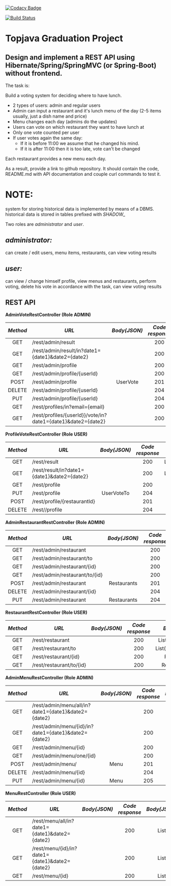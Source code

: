 [![Codacy Badge](https://app.codacy.com/project/badge/Grade/a3cd8cf6e40d4172b041d493bede1ae3)](https://www.codacy.com/gh/source-store/topjava/dashboard?utm_source=github.com&amp;utm_medium=referral&amp;utm_content=source-store/topjava&amp;utm_campaign=Badge_Grade)

[![Build Status](https://api.travis-ci.com/source-store/topjava.svg?branch=HW05)](https://travis-ci.com/source-store/topjava)



Topjava Graduation Project
==========================

Design and implement a REST API using Hibernate/Spring/SpringMVC (or Spring-Boot) without frontend.
---------------------------------------------------------------------------------------------------

The task is:

Build a voting system for deciding where to have lunch.

- 2 types of users: admin and regular users
- Admin can input a restaurant and it's lunch menu of the day (2-5 items usually, just a dish name and price)
- Menu changes each day (admins do the updates)
- Users can vote on which restaurant they want to have lunch at
- Only one vote counted per user
- If user votes again the same day:
  - If it is before 11:00 we assume that he changed his mind.
  - If it is after 11:00 then it is too late, vote can't be changed

Each restaurant provides a new menu each day.

As a result, provide a link to github repository. It should contain the code, README.md with API documentation and couple curl commands to test it.


NOTE:
====
system for storing historical data is implemented by means of a DBMS. historical data is stored in tables prefixed with *SHADOW_*


Two roles are *administrator* and *user*.

*administrator:*
-------------
can create / edit users, menu items, restaurants, can view voting results


*user:*
----
can view / change himself profile, view menus and restaurants, perform voting, delete his vote in accordance with the task, can view voting results


REST API
--------

**AdminVoteRestController (Role ADMIN)**

|*Method*  | *URL*                                                       | *Body(JSON)*  |*Code response*|  *Body(JSON)*    |  *Access*  |
|:--------:|-------------------------------------------------------------|:-------------:|:-------------:|:----------------:|:----------:|
| GET      | /rest/admin/result                                          |               | 200           | List(VoteResult) |   ADMIN    |
| GET      | /rest/admin/result/in?date1={date1}&date2={date2}           |               | 200           | List(VoteResult) |   ADMIN    |
| GET      | /rest/admin/profile                                         |               | 200           | List(UserVote)   |   ADMIN    |
| GET      | /rest/admin/profile/{userId}                                |               | 200           | UserVote         |   ADMIN    |
| POST     | /rest/admin/profile                                         | UserVote      | 201           | UserVote         |   ADMIN    |
| DELETE   | /rest/admin/profile/{userId}                                |               | 204           |                  |   ADMIN    |
| PUT      | /rest/admin/profile/{userId}                                |               | 204           |                  |   ADMIN    |
| GET      | /rest/profiles/in?email={email}                             |               | 200           | UserVote         |   ADMIN    |
| GET      | /rest/profiles/{userId}}/vote/in?date1={date1}&date2={date2}|               | 200           | List(Votes)      |   ADMIN    |


**ProfileVoteRestController (Role USER)**

|*Method*  | *URL*                                       | *Body(JSON)*  |*Code response*|  *Body(JSON)*    |  *Access*  |
|:--------:|---------------------------------------------|:-------------:|:-------------:|:----------------:|:----------:|
| GET      | /rest/result                                |               | 200           | List(VoteResult) |  USER      |
| GET      | /rest/result/in?date1={date1}&date2={date2} |               | 200           | List(VoteResult) |  USER      |
| GET      | /rest/profile                               |               | 200           | UserVote         |  USER      |
| PUT      | /rest/profile                               | UserVoteTo    | 204           |                  |  USER      |
| POST     | /rest/profile/{restaurantId}                |               | 201           | VoteTo           |  USER      |
| DELETE   | /rest//profile                              |               | 204           |                  |  USER      |


**AdminRestaurantRestController (Role ADMIN)**

|*Method*  | *URL*                          |    *Body(JSON)*    |*Code response*|    *Body(JSON)*     |  *Access*  |
|:--------:|--------------------------------|:------------------:|:-------------:|:-------------------:|:----------:|
| GET      | /rest/admin/restaurant         |                    | 200           | List(Restaurants)   |  ADMIN     |
| GET      | /rest/admin/restaurant/to      |                    | 200           | List(RestaurantsTo) |  ADMIN     |
| GET      | /rest/admin/restaurant/{id}    |                    | 200           | Restaurants         |  ADMIN     |
| GET      | /rest/admin/restaurant/to/{id} |                    | 200           | RestaurantsTo       |  ADMIN     |
| POST     | /rest/admin/restaurant         | Restaurants        | 201           | Restaurants         |  ADMIN     |
| DELETE   | /rest/admin/restaurant/{id}    |                    | 204           |                     |  ADMIN     |
| PUT      | /rest/admin/restaurant         | Restaurants        | 204           |                     |  ADMIN     |


**RestaurantRestController (Role USER)**

|*Method*  | *URL*                    |    *Body(JSON)*    |*Code response*|    *Body(JSON)*     |  *Access* |
|:--------:|--------------------------|:------------------:|:-------------:|:-------------------:|:---------:|
| GET      | /rest/restaurant         |                    | 200           | List(Restaurants)   |  USER     |
| GET      | /rest/restaurant/to      |                    | 200           | List(RestaurantsTo) |  USER     |
| GET      | /rest/restaurant/{id}    |                    | 200           | Restaurants         |  USER     |
| GET      | /rest/restaurant/to/{id} |                    | 200           | RestaurantsTo       |  USER     |


**AdminMenuRestController (Role ADMIN)**

|*Method*  | *URL*                                                |    *Body(JSON)*    |*Code response*| *Body(JSON)* |  *Access* |
|:--------:|------------------------------------------------------|:------------------:|:-------------:|:------------:|:---------:|
| GET      | /rest/admin/menu/all/in?date1={date1}&date2={date2}  |                    | 200           | List(Menu)   |  ADMIN    |
| GET      | /rest/admin/menu/{id}/in?date1={date1}&date2={date2} |                    | 200           | List(Menu)   |  ADMIN    |
| GET      | /rest/admin/menu/{id}                                |                    | 200           | List(Menu)   |  ADMIN    |
| GET      | /rest/admin/menu/one/{id}                            |                    | 200           | Menu         |  ADMIN    |
| POST     | /rest/admin/menu/                                    | Menu               | 201           | Menu         |  ADMIN    |
| DELETE   | /rest/admin/menu/{id}                                |                    | 204           |              |  ADMIN    |
| PUT      | /rest/admin/menu/{id}                                | Menu               | 205           |              |  ADMIN    |


**MenuRestController (Role USER)**

|*Method*  | *URL*                                          |    *Body(JSON)*    |*Code response*| *Body(JSON)* | *Access* |
|:--------:|------------------------------------------------|:------------------:|:-------------:|:------------:|:--------:|
| GET      | /rest/menu/all/in?date1={date1}&date2={date2}  |                    | 200           | List<Menu>   |  USER    |
| GET      | /rest/menu/{id}/in?date1={date1}&date2={date2} |                    | 200           | List<Menu>   |  USER    |
| GET      | /rest/menu/{id}                                |                    | 200           | List<Menu>   |  USER    |

